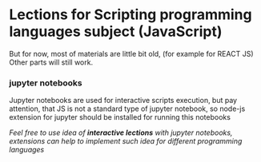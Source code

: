 # Lections for Scripting programming languages subject (JavaScript) 
But for now, most of materials are little bit old, (for example for REACT JS)
Other parts will still work.


### jupyter notebooks

Jupyter notebooks are used for interactive scripts execution, but pay attention, that 
JS is not a standard type of jupyter notebook, so node-js extension for jupyter should be installed 
for running this notebooks

*Feel free to use idea of **interactive lections** with jupyter notebooks, extensions can help to implement such idea for 
different programming languages*
